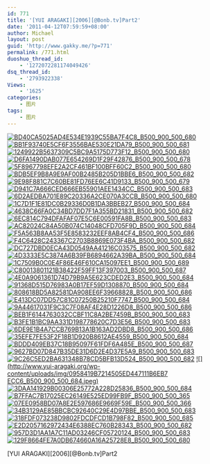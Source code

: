 ```yaml
---
id: 771
title: '[YUI ARAGAKI][2006][@Bonb.tv]Part2'
date: '2011-04-12T07:59:59+08:00'
author: Michael
layout: post
guid: 'http://www.gakky.me/?p=771'
permalink: /771.html
duoshuo_thread_id:
    - '1272072281174049426'
dsq_thread_id:
    - '2793922338'
Views:
    - '1625'
categories:
    - 图片
tags:
    - 图片
---
```


[![BD40CA5025AD4E534E1939C55BA7F4C8_B500_900_500_680](http://www.yui-aragaki.org/wp-content/uploads/img/BD40CA5025AD4E534E1939C55BA7F4C8_B500_900_500_680.jpeg)](http://www.yui-aragaki.org/wp-content/uploads/img/BD40CA5025AD4E534E1939C55BA7F4C8_B1280_1280_1176_1600.jpeg) [![BB1F93740E5CF6F3556BAE530E21DA79_B500_900_500_681](http://www.yui-aragaki.org/wp-content/uploads/img/BB1F93740E5CF6F3556BAE530E21DA79_B500_900_500_681.jpeg)](http://www.yui-aragaki.org/wp-content/uploads/img/BB1F93740E5CF6F3556BAE530E21DA79_B1280_1280_1174_1600.jpeg) [![1249922B5637309C5BC9A5175D773F12_B500_900_500_680](http://www.yui-aragaki.org/wp-content/uploads/img/1249922B5637309C5BC9A5175D773F12_B500_900_500_680.jpeg)](http://www.yui-aragaki.org/wp-content/uploads/img/1249922B5637309C5BC9A5175D773F12_B1280_1280_1175_1600.jpeg) [![D6FA1490DAB077E654269D1F29F42876_B500_900_500_678](http://www.yui-aragaki.org/wp-content/uploads/img/D6FA1490DAB077E654269D1F29F42876_B500_900_500_678.jpeg)](http://www.yui-aragaki.org/wp-content/uploads/img/D6FA1490DAB077E654269D1F29F42876_B1280_1280_1179_1600.jpeg) [![5F8967798EFE2A2CF461BF100BFF60C2_B500_900_500_680](http://www.yui-aragaki.org/wp-content/uploads/img/5F8967798EFE2A2CF461BF100BFF60C2_B500_900_500_680.jpeg)](http://www.yui-aragaki.org/wp-content/uploads/img/5F8967798EFE2A2CF461BF100BFF60C2_B1280_1280_1175_1600.jpeg) [![BDB5EF9B8A9E9AF00B2485B205D1BBE6_B500_900_500_682](http://www.yui-aragaki.org/wp-content/uploads/img/BDB5EF9B8A9E9AF00B2485B205D1BBE6_B500_900_500_682.jpeg)](http://www.yui-aragaki.org/wp-content/uploads/img/BDB5EF9B8A9E9AF00B2485B205D1BBE6_B1280_1280_1173_1600.jpeg) [![9E98F881C7C60BE81FD76EE6C41D9133_B500_900_500_679](http://www.yui-aragaki.org/wp-content/uploads/img/9E98F881C7C60BE81FD76EE6C41D9133_B500_900_500_679.jpeg)](http://www.yui-aragaki.org/wp-content/uploads/img/9E98F881C7C60BE81FD76EE6C41D9133_B1280_1280_1178_1600.jpeg) [![D941C7A666CED666EB55901AEE1434CC_B500_900_500_683](http://www.yui-aragaki.org/wp-content/uploads/img/D941C7A666CED666EB55901AEE1434CC_B500_900_500_683.jpeg)](http://www.yui-aragaki.org/wp-content/uploads/img/D941C7A666CED666EB55901AEE1434CC_B1280_1280_1171_1600.jpeg) [![6D2AEDBA701E89C20336A2CE070A3CCB_B500_900_500_680](http://www.yui-aragaki.org/wp-content/uploads/img/6D2AEDBA701E89C20336A2CE070A3CCB_B500_900_500_680.jpeg)](http://www.yui-aragaki.org/wp-content/uploads/img/6D2AEDBA701E89C20336A2CE070A3CCB_B1280_1280_1175_1600.jpeg) [![1C7D1F1E81DC0B29336D0B1DA3BBEB27_B500_900_500_684](http://www.yui-aragaki.org/wp-content/uploads/img/1C7D1F1E81DC0B29336D0B1DA3BBEB27_B500_900_500_684.jpeg)](http://www.yui-aragaki.org/wp-content/uploads/img/1C7D1F1E81DC0B29336D0B1DA3BBEB27_B1280_1280_1169_1600.jpeg) [![4638C66FA0C34BD7DD7F1A355BD21831_B500_900_500_682](http://www.yui-aragaki.org/wp-content/uploads/img/4638C66FA0C34BD7DD7F1A355BD21831_B500_900_500_682.jpeg)](http://www.yui-aragaki.org/wp-content/uploads/img/4638C66FA0C34BD7DD7F1A355BD21831_B1280_1280_1173_1600.jpeg) [![6EC814C794DFAFAF07E5C6E00591FA8B_B500_900_500_683](http://www.yui-aragaki.org/wp-content/uploads/img/6EC814C794DFAFAF07E5C6E00591FA8B_B500_900_500_683.jpeg)](http://www.yui-aragaki.org/wp-content/uploads/img/6EC814C794DFAFAF07E5C6E00591FA8B_B1280_1280_1170_1600.jpeg) [![AC82024C84A50B074C14048CFD705F9D_B500_900_500_684](http://www.yui-aragaki.org/wp-content/uploads/img/AC82024C84A50B074C14048CFD705F9D_B500_900_500_684.jpeg)](http://www.yui-aragaki.org/wp-content/uploads/img/AC82024C84A50B074C14048CFD705F9D_B1280_1280_1168_1600.jpeg) [![F5A563B8AA53F5E8583232EEF8AB4CF4_B500_900_500_686](http://www.yui-aragaki.org/wp-content/uploads/img/F5A563B8AA53F5E8583232EEF8AB4CF4_B500_900_500_686.jpeg)](http://www.yui-aragaki.org/wp-content/uploads/img/F5A563B8AA53F5E8583232EEF8AB4CF4_B1280_1280_1166_1600.jpeg) [![F4C6428C243367C2703B8869E073F4BA_B500_900_500_682](http://www.yui-aragaki.org/wp-content/uploads/img/F4C6428C243367C2703B8869E073F4BA_B500_900_500_682.jpeg)](http://www.yui-aragaki.org/wp-content/uploads/img/F4C6428C243367C2703B8869E073F4BA_B1280_1280_1172_1600.jpeg) [![DC727DBD0ECA43D0549AA41216C03575_B500_900_500_682](http://www.yui-aragaki.org/wp-content/uploads/img/DC727DBD0ECA43D0549AA41216C03575_B500_900_500_682.jpeg)](http://www.yui-aragaki.org/wp-content/uploads/img/DC727DBD0ECA43D0549AA41216C03575_B1280_1280_1173_1600.jpeg) [![4D3333E5C3874A6B39FB6894662A39BA_B500_900_500_684](http://www.yui-aragaki.org/wp-content/uploads/img/4D3333E5C3874A6B39FB6894662A39BA_B500_900_500_684.jpeg)](http://www.yui-aragaki.org/wp-content/uploads/img/4D3333E5C3874A6B39FB6894662A39BA_B1280_1280_1168_1600.jpeg) [![1C7509B0C0E4F86E46F610CA15097EE1_B500_900_500_689](http://www.yui-aragaki.org/wp-content/uploads/img/1C7509B0C0E4F86E46F610CA15097EE1_B500_900_500_689.jpeg)](http://www.yui-aragaki.org/wp-content/uploads/img/1C7509B0C0E4F86E46F610CA15097EE1_B1280_1280_1161_1600.jpeg) [![C80013801121B38422F59FF13F397003_B500_900_500_687](http://www.yui-aragaki.org/wp-content/uploads/img/C80013801121B38422F59FF13F397003_B500_900_500_687.jpeg)](http://www.yui-aragaki.org/wp-content/uploads/img/C80013801121B38422F59FF13F397003_B1280_1280_1163_1600.jpeg) [![4E0A9061361D74D79B9A5E623CDED2E3_B500_900_500_684](http://www.yui-aragaki.org/wp-content/uploads/img/4E0A9061361D74D79B9A5E623CDED2E3_B500_900_500_684.jpeg)](http://www.yui-aragaki.org/wp-content/uploads/img/4E0A9061361D74D79B9A5E623CDED2E3_B1280_1280_1168_1600.jpeg) [![91368D515D76983A0B17EF59D1308870_B500_900_500_684](http://www.yui-aragaki.org/wp-content/uploads/img/91368D515D76983A0B17EF59D1308870_B500_900_500_684.jpeg)](http://www.yui-aragaki.org/wp-content/uploads/img/91368D515D76983A0B17EF59D1308870_B1280_1280_1169_1600.jpeg) [![808618BD5A82581DA908EE6F39668828_B500_900_500_686](http://www.yui-aragaki.org/wp-content/uploads/img/808618BD5A82581DA908EE6F39668828_B500_900_500_686.jpeg)](http://www.yui-aragaki.org/wp-content/uploads/img/808618BD5A82581DA908EE6F39668828_B1280_1280_1165_1600.jpeg) [![E413DC07DD57C81C07250B25210F7747_B500_900_500_684](http://www.yui-aragaki.org/wp-content/uploads/img/E413DC07DD57C81C07250B25210F7747_B500_900_500_684.jpeg)](http://www.yui-aragaki.org/wp-content/uploads/img/E413DC07DD57C81C07250B25210F7747_B1280_1280_1169_1600.jpeg) [![9A44617031F9C3C7F08AF4E28D1226D8_B500_900_500_686](http://www.yui-aragaki.org/wp-content/uploads/img/9A44617031F9C3C7F08AF4E28D1226D8_B500_900_500_686.jpeg)](http://www.yui-aragaki.org/wp-content/uploads/img/9A44617031F9C3C7F08AF4E28D1226D8_B1280_1280_1166_1600.jpeg) [![BEB1F6144763032CCBF11C8A2BE7459B_B500_900_500_683](http://www.yui-aragaki.org/wp-content/uploads/img/BEB1F6144763032CCBF11C8A2BE7459B_B500_900_500_683.jpeg)](http://www.yui-aragaki.org/wp-content/uploads/img/BEB1F6144763032CCBF11C8A2BE7459B_B1280_1280_1171_1600.jpeg) [![B3FE1B1BC9AA331D198778620C7D3E56_B500_900_500_683](http://www.yui-aragaki.org/wp-content/uploads/img/B3FE1B1BC9AA331D198778620C7D3E56_B500_900_500_683.jpeg)](http://www.yui-aragaki.org/wp-content/uploads/img/B3FE1B1BC9AA331D198778620C7D3E56_B1280_1280_1170_1600.jpeg) [![6DE9E1B4A7CCB769B13A1B163AD2DBD8_B500_900_500_686](http://www.yui-aragaki.org/wp-content/uploads/img/6DE9E1B4A7CCB769B13A1B163AD2DBD8_B500_900_500_686.jpeg)](http://www.yui-aragaki.org/wp-content/uploads/img/6DE9E1B4A7CCB769B13A1B163AD2DBD8_B1280_1280_1166_1600.jpeg) [![35EFE7FE53F2F18B1D920B8612AE4559_B500_900_500_684](http://www.yui-aragaki.org/wp-content/uploads/img/35EFE7FE53F2F18B1D920B8612AE4559_B500_900_500_684.jpeg)](http://www.yui-aragaki.org/wp-content/uploads/img/35EFE7FE53F2F18B1D920B8612AE4559_B1280_1280_1169_1600.jpeg) [![BDDD409EB37C18B95097F61FDF6A485E_B500_900_500_687](http://www.yui-aragaki.org/wp-content/uploads/img/BDDD409EB37C18B95097F61FDF6A485E_B500_900_500_687.jpeg)](http://www.yui-aragaki.org/wp-content/uploads/img/BDDD409EB37C18B95097F61FDF6A485E_B1280_1280_1164_1600.jpeg) [![9627BD07D847B35DE31D6D2E4D37E5A9_B500_900_500_683](http://www.yui-aragaki.org/wp-content/uploads/img/9627BD07D847B35DE31D6D2E4D37E5A9_B500_900_500_683.jpeg)](http://www.yui-aragaki.org/wp-content/uploads/img/9627BD07D847B35DE31D6D2E4D37E5A9_B1280_1280_1170_1600.jpeg) [![9C26C5ED2BA631348B78CD5BFB13D524_B500_900_500_682](http://www.yui-aragaki.org/wp-content/uploads/img/9C26C5ED2BA631348B78CD5BFB13D524_B500_900_500_682.jpeg)](http://www.yui-aragaki.org/wp-content/uploads/img/9C26C5ED2BA631348B78CD5BFB13D524_B1280_1280_1173_1600.jpeg) [![](http://www.yui-aragaki.org/wp-content/uploads/img/0958419B7214505ED447111B6EB7
ECC6_B500_900_500_684.jpeg)](http://www.yui-aragaki.org/wp-content/uploads/img/0958419B7214505ED447111B6EB7ECC6_B1280_1280_1169_1600.jpeg) [![3DAA141929B00306E25772A228D25836_B500_900_500_684](http://www.yui-aragaki.org/wp-content/uploads/img/3DAA141929B00306E25772A228D25836_B500_900_500_684.jpeg)](http://www.yui-aragaki.org/wp-content/uploads/img/3DAA141929B00306E25772A228D25836_B1280_1280_1168_1600.jpeg) [![B7FFAC7B17025EC26149E525ED99FB9F_B500_900_500_365](http://www.yui-aragaki.org/wp-content/uploads/img/B7FFAC7B17025EC26149E525ED99FB9F_B500_900_500_365.jpeg)](http://www.yui-aragaki.org/wp-content/uploads/img/B7FFAC7B17025EC26149E525ED99FB9F_B1280_1280_1280_934.jpeg) [![07EE0958BD07A8E2E597686E9669F59E_B500_900_500_366](http://www.yui-aragaki.org/wp-content/uploads/img/07EE0958BD07A8E2E597686E9669F59E_B500_900_500_366.jpeg)](http://www.yui-aragaki.org/wp-content/uploads/img/07EE0958BD07A8E2E597686E9669F59E_B1280_1280_1280_938.jpeg) [![34B3129AE85BBCBC92640C29E4D97BBE_B500_900_500_683](http://www.yui-aragaki.org/wp-content/uploads/img/34B3129AE85BBCBC92640C29E4D97BBE_B500_900_500_683.jpeg)](http://www.yui-aragaki.org/wp-content/uploads/img/34B3129AE85BBCBC92640C29E4D97BBE_B1280_1280_1171_1600.jpeg) [![318FDF073238D9802FDCDFCD1B798F82_B500_900_500_685](http://www.yui-aragaki.org/wp-content/uploads/img/318FDF073238D9802FDCDFCD1B798F82_B500_900_500_685.jpeg)](http://www.yui-aragaki.org/wp-content/uploads/img/318FDF073238D9802FDCDFCD1B798F82_B1280_1280_1167_1600.jpeg) [![E2D2057162972434E6388EC760B28343_B500_900_500_682](http://www.yui-aragaki.org/wp-content/uploads/img/E2D2057162972434E6388EC760B28343_B500_900_500_682.jpeg)](http://www.yui-aragaki.org/wp-content/uploads/img/E2D2057162972434E6388EC760B28343_B1280_1280_1172_1600.jpeg) [![957D3D1AA1A7C11AD03246CF05720124_B500_900_500_683](http://www.yui-aragaki.org/wp-content/uploads/img/957D3D1AA1A7C11AD03246CF05720124_B500_900_500_683.jpeg)](http://www.yui-aragaki.org/wp-content/uploads/img/957D3D1AA1A7C11AD03246CF05720124_B1280_1280_1170_1600.jpeg) [![129F8664FE7A0DB674660A16A25728E8_B500_900_500_680](http://www.yui-aragaki.org/wp-content/uploads/img/129F8664FE7A0DB674660A16A25728E8_B500_900_500_680.jpeg)](http://www.yui-aragaki.org/wp-content/uploads/img/129F8664FE7A0DB674660A16A25728E8_B1280_1280_1176_1600.jpeg)

\[YUI ARAGAKI\]\[2006\]\[@Bonb.tv\]Part2 